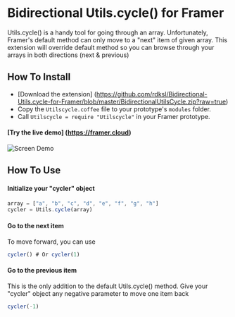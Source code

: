# Bidirectional Utils.cycle() for Framer

Utils.cycle() is a handy tool for going through an array. 
Unfortunately, Framer's default method can only move to a "next" item of given array. 
This extension will override default method so you can browse through your arrays in both directions (next &amp; previous)

## How To Install

- [Download the extension] (https://github.com/rdksl/Bidirectional-Utils.cycle-for-Framer/blob/master/BidirectionalUtilsCycle.zip?raw=true)
- Copy the ```Utilscycle.coffee``` file to your prototype's ```modules``` folder.
- Call ```Utilscycle = require "Utilscycle"``` in your Framer prototype.

#### [Try the live demo] (https://framer.cloud)

![Screen Demo](./rangeFilterDemo.gif)

## How To Use

#### Initialize your "cycler" object
```javascript
array = ["a", "b", "c", "d", "e", "f", "g", "h"]
cycler = Utils.cycle(array)
```

#### Go to the next item

To move forward, you can use
```javascript
cycler() # Or cycler(1)
```

#### Go to the previous item

This is the only addition to the default Utils.cycle() method. Give your "cycler" object any negative parameter to move one item back
```javascript
cycler(-1)
```
